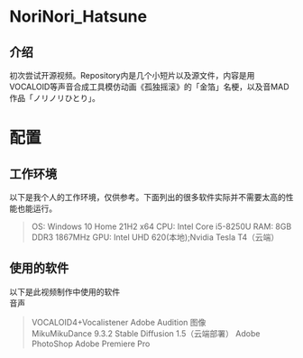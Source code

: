 # NoriNori_Hatsune
## 介绍
初次尝试开源视频。Repository内是几个小短片以及源文件，内容是用VOCALOID等声音合成工具模仿动画《孤独摇滚》的「金箔」名梗，以及音MAD作品「ノリノリひとり」。
# 配置
## 工作环境
以下是我个人的工作环境，仅供参考。下面列出的很多软件实际并不需要太高的性能也能运行。<br>
>OS: Windows 10 Home 21H2 x64
>CPU: Intel Core i5-8250U
>RAM: 8GB DDR3 1867MHz
>GPU: Intel UHD 620(本地);Nvidia Tesla T4（云端）
## 使用的软件
以下是此视频制作中使用的软件<br>
音声<br>
> VOCALOID4+Vocalistener
> Adobe Audition
图像<br>
> MikuMikuDance 9.3.2
> Stable Diffusion 1.5（云端部署）
> Adobe PhotoShop
> Adobe Premiere Pro

